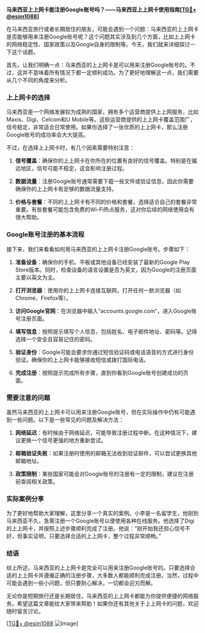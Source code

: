 **马来西亚上上网卡能注册Google账号吗？——马来西亚上上网卡使用指南[[TG💪+ @esim1088](https://t.me/s/esim1088)]**

在马来西亚旅行或者长期居住的朋友，可能会遇到一个问题：马来西亚的上上网卡是否能够用来注册Google账号呢？这个问题其实涉及到几个方面，比如上上网卡的网络稳定性、国家政策以及Google自身的限制等。今天，我们就来详细探讨一下这个话题。

首先，让我们明确一点：马来西亚的上上网卡是可以用来注册Google账号的。不过，这并不意味着所有情况下都一定顺利成功。为了更好地理解这一点，我们需要从几个不同的角度来分析。

### 上上网卡的选择

马来西亚是一个网络发展较为成熟的国家，拥有多个运营商提供上上网服务，比如Maxis、Digi、Celcom和U Mobile等。这些运营商提供的上上网卡覆盖范围广，信号稳定，非常适合日常使用。如果你选择了一张优质的上上网卡，那么注册Google账号的成功率会大大提高。

不过，在选择上上网卡时，有几个因素需要特别注意：

1. **信号覆盖**：确保你的上上网卡在你所在的位置有良好的信号覆盖。特别是在偏远地区，信号可能不稳定，这会影响注册过程。
   
2. **数据流量**：注册Google账号通常需要下载一些文件或验证信息，因此你需要确保你的上上网卡有足够的数据流量支持。

3. **价格与套餐**：不同的上上网卡有不同的价格和套餐，选择适合自己的套餐非常重要。有些套餐可能包含免费的Wi-Fi热点服务，这对你后续的网络使用会有很大帮助。

### Google账号注册的基本流程

接下来，我们来看看如何用马来西亚的上上网卡注册Google账号。步骤如下：

1. **准备设备**：确保你的手机、平板或其他设备已经安装了最新的Google Play Store版本。同时，检查设备的语言设置是否为英文，因为Google的注册页面主要以英文为主。

2. **打开浏览器**：使用你的上上网卡连接互联网，打开任何一款浏览器（如Chrome、Firefox等）。

3. **访问Google官网**：在浏览器中输入“accounts.google.com”，进入Google账号注册页面。

4. **填写信息**：按照提示填写个人信息，包括姓名、电子邮件地址、密码等。记得选择一个安全且容易记住的密码。

5. **验证身份**：Google可能会要求你通过短信验证码或电话语音的方式进行身份验证。确保你的上上网卡能够接收短信或拨打国际电话。

6. **完成注册**：按照提示完成所有步骤，直到你看到Google账号创建成功的页面。

### 需要注意的问题

虽然马来西亚的上上网卡可以用来注册Google账号，但在实际操作中仍有可能遇到一些问题。以下是一些常见的问题及解决方法：

1. **网络延迟**：有时候由于网络延迟，可能导致注册过程中断。在这种情况下，建议更换一个信号更强的地方重新尝试。

2. **邮箱验证失败**：如果注册时使用的邮箱无法收到验证邮件，可以尝试更换其他邮箱地址。

3. **政策限制**：某些国家可能会对Google账号的注册有一定的限制，建议在注册前查阅相关政策。

### 实际案例分享

为了更好地帮助大家理解，这里分享一个真实的案例。小李是一名留学生，他刚到马来西亚不久，急需注册一个Google账号以便使用各种在线服务。他选择了Digi的上上网卡，并按照上述步骤顺利完成了注册。他说：“刚开始我还担心信号不好，但事实证明，只要选择合适的上上网卡，整个过程非常顺畅。”

### 结语

综上所述，马来西亚的上上网卡是完全可以用来注册Google账号的。只要选择合适的上上网卡并遵循正确的注册步骤，大多数人都能顺利完成注册。当然，过程中可能会遇到一些小问题，但只要耐心解决，一切都会迎刃而解。

无论你是短期旅行还是长期居住，马来西亚的上上网卡都能为你提供便捷的网络服务。希望这篇文章能给大家带来帮助！如果你还有其他关于上上网卡的问题，欢迎随时留言讨论。

[[TG💪+ @esim1088](https://t.me/s/esim1088) ![Image](https://i.postimg.cc/4NQfJmqS/Snipaste-2025-05-13-00-14-12.png)]